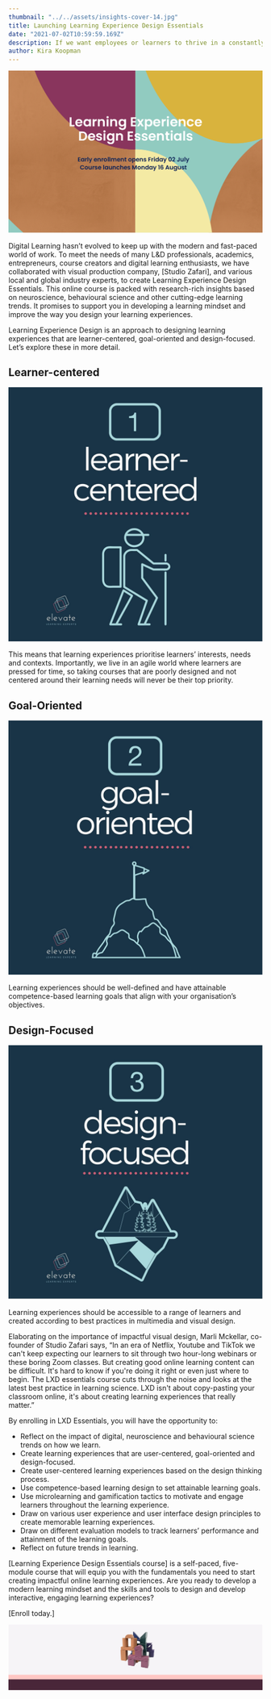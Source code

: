 ```yaml
---
thumbnail: "../../assets/insights-cover-14.jpg"
title: Launching Learning Experience Design Essentials
date: "2021-07-02T10:59:59.169Z"
description: If we want employees or learners to thrive in a constantly changing world, we have to equip them with the skills and knowledge to do so. Outdated modes of teaching and learning are no longer serving generations that are digitally adept.” explains the Founder of Elevate Learning, Kira Koopman.
author: Kira Koopman
---
```


![top-banner](./top-banner.png?height=400&width=600)

Digital Learning hasn’t evolved to keep up with the modern and fast-paced world of work. To meet the needs of many L&D professionals, academics, entrepreneurs, course creators and digital learning enthusiasts, we have collaborated with visual production company, [Studio Zafari], and various local and global industry experts, to create Learning Experience Design Essentials. This online course is packed with research-rich insights based on neuroscience, behavioural science and other cutting-edge learning trends. It promises to support you in developing a learning mindset and improve the way you design your learning experiences.

Learning Experience Design is an approach to designing learning experiences that are learner-centered, goal-oriented and design-focused. Let’s explore these in more detail.

## Learner-centered

![learner-centered](./learner-centered.jpg?align=left&height=150&width=150)

This means that learning experiences prioritise learners’ interests, needs and contexts. Importantly, we live in an agile world where learners are pressed for time, so taking courses that are poorly designed and not centered around their learning needs will never be their top priority.

## Goal-Oriented

![goal-orientated](./goal-orientated.jpg?align=left&height=150&width=150)

Learning experiences should be well-defined and have attainable competence-based learning goals that align with your organisation’s objectives.

## Design-Focused

![design-focused](./design-focused.jpg?align=left&height=150&width=150)

Learning experiences should be accessible to a range of learners and created according to best practices in multimedia and visual design.

Elaborating on the importance of impactful visual design, Marli Mckellar, co-founder of Studio Zafari says, “In an era of Netflix, Youtube and TikTok we can't keep expecting our learners to sit through two hour-long webinars or these boring Zoom classes. But creating good online learning content can be difficult. It's hard to know if you're doing it right or even just where to begin. The LXD essentials course cuts through the noise and looks at the latest best practice in learning science. LXD isn't about copy-pasting your classroom online, it's about creating learning experiences that really matter.”

By enrolling in LXD Essentials, you will have the opportunity to:

- Reflect on the impact of digital, neuroscience and behavioural science trends on how we learn.
- Create learning experiences that are user-centered, goal-oriented and design-focused.
- Create user-centered learning experiences based on the design thinking process.
- Use competence-based learning design to set attainable learning goals.
- Use microlearning and gamification tactics to motivate and engage learners throughout the learning experience.
- Draw on various user experience and user interface design principles to create memorable learning experiences.
- Draw on different evaluation models to track learners’ performance and attainment of the learning goals.
- Reflect on future trends in learning.

[Learning Experience Design Essentials course] is a self-paced, five-module course that will equip you with the fundamentals you need to start creating impactful online learning experiences. Are you ready to develop a modern learning mindset and the skills and tools to design and develop interactive, engaging learning experiences?

[Enroll today.]

![bottom-banner](./bottom-banner.png?height=200&width=600)
